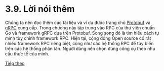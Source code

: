 # 3.9. Lời nói thêm

Chúng ta nên đọc thêm các tài liệu và ví dụ được trang chủ [Protobuf](https://developers.google.com/protocol-buffers/) và [gRPC](https://grpc.io/) cung cấp. Trong chương này tập trung vào RPC của thư viện chuẩn Go và framework gRPC dựa trên Protobuf. Song song đó là tìm hiểu cách tự mình tùy chỉnh framework RPC. Hiện tại, cộng đồng Open source có rất nhiều framework RPC riêng biệt, cũng như các hệ thống RPC để tùy biến trên các hệ thống phân tán. Người dùng nên chọn đúng công cụ theo nhu cầu thực tế của mình.

[Tiếp theo](../ch4-web/ch4-01-introduction.md)
